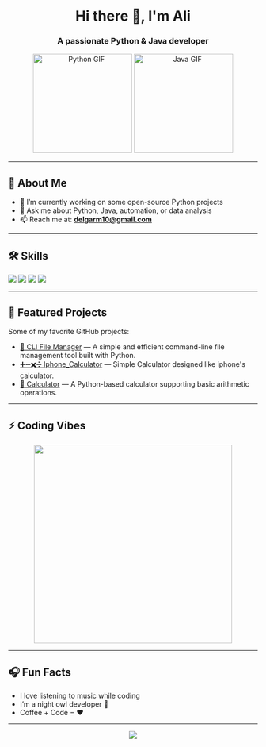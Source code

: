<h1 align="center">Hi there 👋, I'm Ali</h1>
<h3 align="center">A passionate Python & Java developer</h3>

<p align="center">
  <img src="https://media4.giphy.com/media/coxQHKASG60HrHtvkt/giphy.gif" height="200" alt="Python GIF" />
  <img src="https://media2.giphy.com/media/qgQUggAC3Pfv687qPC/giphy.gif" height="200" alt="Java GIF" />
</p>

---

## 🧠 About Me

- 🔭 I’m currently working on some open-source Python projects    
- 💬 Ask me about Python, Java, automation, or data analysis  
- 📫 Reach me at: **delgarm10@gmail.com**

---

## 🛠️ Skills

<p align="left">
  <img src="https://img.shields.io/badge/Python-3776AB?style=for-the-badge&logo=python&logoColor=white" />
  <img src="https://img.shields.io/badge/Java-007396?style=for-the-badge&logo=java&logoColor=white" />
  <img src="https://img.shields.io/badge/Git-F05032?style=for-the-badge&logo=git&logoColor=white" />
  <img src="https://img.shields.io/badge/VSCode-007ACC?style=for-the-badge&logo=visual-studio-code&logoColor=white" />
</p>

---

## 📂 Featured Projects

Some of my favorite GitHub projects:

- [📁 CLI File Manager](https://github.com/alideli/CLI-File-Manager) — A simple and efficient command-line file management tool built with Python.  
- [➕➖✖️➗ Iphone_Calculator](https://github.com/alideli/Iphone-Calculator) — Simple Calculator designed like iphone's calculator.  
- [🧮 Calculator](https://github.com/alideli/Calculator) — A Python-based calculator supporting basic arithmetic operations.

---

## ⚡ Coding Vibes

<p align="center">
  <img src="https://media.giphy.com/media/13HgwGsXF0aiGY/giphy.gif" width="400" />
</p>

---

## 🎧 Fun Facts

- I love listening to music while coding  
- I’m a night owl developer 🦉  
- Coffee + Code = ❤️

---

<div align="center">
  <img src="https://capsule-render.vercel.app/api?type=waving&color=gradient&height=100&section=footer"/>
</div>
